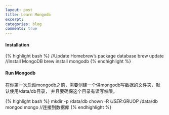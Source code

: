 ```yaml
---
layout: post
title: Learn Mongodb
excerpt:
categories: blog
comments: true
---
```


#### Installation

{% highlight bash %}
//Update Homebrew’s package database
brew update
//Install MongoDB
brew install mongodb
{% endhighlight %}

#### Run Mongodb

在你第一次启动mongodb之前，需要创建一个供mongodb写数据的文件夹，默认使用/data/db目录，
并且要确保这个目录有读写权限。

{% highlight bash %}
mkdir -p /data/db
chown -R $USER:$GRUOP /data/db
mongod
mongo //连接到数据库
{% endhighlight %}